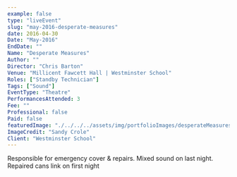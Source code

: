 ```yaml
---
example: false
type: "liveEvent"
slug: "may-2016-desperate-measures"
date: 2016-04-30
Date: "May-2016"
EndDate: ""
Name: "Desperate Measures"
Author: ""
Director: "Chris Barton"
Venue: "Millicent Fawcett Hall | Westminster School"
Roles: ["Standby Technician"]
Tags: ["Sound"]
EventType: "Theatre"
PerformancesAttended: 3
Fee: ""
Professional: false
Paid: false
featuredImage: "./../../../assets/img/portfolioImages/desperateMeasures.jpg"
ImageCredit: "Sandy Crole"
Client: "Westminster School"
---
```


Responsible for emergency cover & repairs. Mixed sound on last night. Repaired cans link on first night
